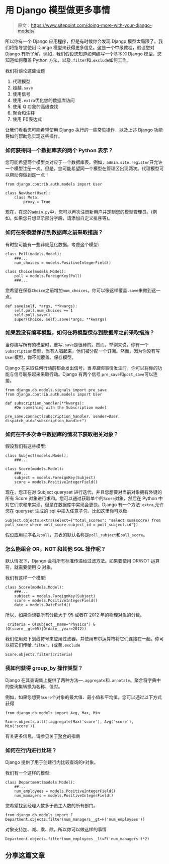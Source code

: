 # 用 Django 模型做更多事情

> 原文：<https://www.sitepoint.com/doing-more-with-your-django-models/>

所以你有一个 Django 应用程序，但是有时候你会发现 Django 模型太局限了。我们将指导您使用 Django 模型来获得更多信息。这是一个中级教程，假设您对 Django 有所了解。例如，我们假设您知道如何编写一个基本的 Django 模型，您知道如何覆盖 Python 方法，以及`.filter`和`.exclude`如何工作。

我们将谈论这些话题

1.  代理模型
2.  超越`.save`
3.  使用信号
4.  使用`.extra`优化您的数据库访问
5.  使用 Q 对象的高级查找
6.  聚合和注释
7.  使用 F()表达式

让我们看看您可能希望使用 Django 执行的一些常见操作，以及上述 Django 功能将如何帮助您实现这些操作。

### 如何获得同一个数据库表的两个 Python 表示？

您可能希望两个模型类对应于一个数据库表。例如，`admin.site.register`只允许一个模型注册一次。但是，您可能希望同一个模型在管理区出现两次。代理模型可以帮助你做到这一点！

```
from django.contrib.auth.models import User

class NewUser(User):
    class Meta:
        proxy = True 
```

现在，在您的`admin.py`中，您可以再次注册新用户并定制您的模型管理员。(例如，如果您只想显示部分字段，请添加自定义排序等)。

### 如何在将模型保存到数据库之前采取措施？

有时您可能有一些非规范化数据。考虑这个模型:

```
class Poll(models.Model):
    ###...
    num_choices = models.PositiveIntegerField()

class Choice(models.Model):
    poll = models.ForeignKey(Poll)
    ###... 
```

您希望在保存`Choice`之前增加`num_choices`。你可以像这样覆盖`.save`来做到这一点。

```
def save(self, *args, **kwargs):
    self.poll.num_choices += 1
    self.poll.save()
    super(Choice, self).save(*args, **kwargs) 
```

### 如果我没有编写模型，如何在将模型保存到数据库之前采取措施？

当你编写所有的模型时，重写`.save`是很棒的。然而，举例来说，你有一个`Subscription`模型，当有人唱起来，他们被分配一个订阅。然而，因为你没有写`User`模型，你不能覆盖。保存模型。

Django 在采取任何行动前都会发出信号。当*有趣的*事情发生时，你可以将你的功能与信号联系起来采取行动。Django 有两个信号
`pre_save`和`post_save`可以连接。

```
from django.db.models.signals import pre_save
from django.contrib.auth.models import User

def subscription_handler(**kwargs):
    #Do something with the Subscription model

pre_save.connect(subscription_handler, sender=User, dispatch_uid="subscription_handler") 
```

### 如何在不多次命中数据库的情况下获取相关对象？

假设我们有这些模型:

```
class Subject(models.Model):
    ###...

class Score(models.Model):
    ###...
    subject = models.ForeignKey(Subject)
    score = models.PositiveIntegerField() 
```

现在，您正在对 Subject queryset 进行迭代，并且您想要对当前对象拥有外键的所有 Score 对象进行求和。您可以通过获取单个的`Score`对象，然后在 Python 中对它们求和来实现，但是在数据库中实现会更快。Django 有一个方法`.extra`,允许您在 queryset 生成的 sql 中插入任意子句。比如这里你可以做

```
Subject.objects.extra(select={"total_scores": "select sum(score) from poll_score where poll_score.subject_id = poll_subject.id"}) 
```

假设应用程序名为`poll`，其表的默认名称是`poll_subject`和`poll_score`。

### 怎么能组合 OR，NOT 和其他 SQL 操作呢？

默认情况下，Django 会将所有标准传递给过滤方法。如果要使用 OR/NOT 运算符，就需要使用 Q 对象。

我们有这样一个模型:

```
class Score(models.Model):
    ###...
    subject = models.ForeignKey(Subject)
    score = models.PositiveIntegerField()
    date = models.DateField() 
```

所以，如果你想要所有分数大于 95 或者在 2012 年的物理对象的分数。

```
 criteria = Q(subject__name="Physics") & (Q(score__gt=95)|Q(date__year=2012)) 
```

我们使用双下划线符号来应用过滤器，并使用布尔运算符将它们连接在一起。你可以把它们传给`.filter`。(或至`.exclude`

```
Score.objects.filter(criteria) 
```

### 我如何获得 group_by 操作类型？

Django 在其查询集上提供了两种方法—`.aggregate`和`.annotate`。聚合将字典中的查询集转换为名称、值对。

例如，如果您想要`Score`个对象的最大值、最小值和平均值。您可以通过以下方式获得

```
from django.db.models import Avg, Max, Min

Score.objects.all().aggregate(Max('score'), Avg('score'), Min('score')) 
```

有关更多信息，请参见关于[聚合](https://docs.djangoproject.com/en/dev/topics/db/aggregation/)的指南

### 如何在行内进行比较？

Django 提供了用于创建行内比较查询的`F`对象。

我们有一个这样的模型:

```
class Department(models.Model):
    ##...
    num_employees = models.PositiveIntegerField()
    num_managers = models.PositiveIntegerField() 
```

您希望找到经理人数多于员工人数的所有部门。

```
from django.db.models import F  
Department.objects.filter(num_managers__gt=F('num_employees')) 
```

对象支持加、减、乘、除，所以你可以做这样的事情

```
Department.objects.filter(num_employees__lt=F('num_managers')*2) 
```

## 分享这篇文章